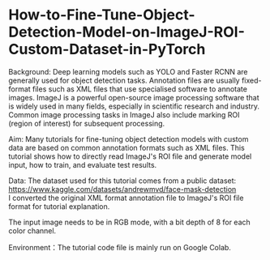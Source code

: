 # How-to-Fine-Tune-Object-Detection-Model-on-ImageJ-ROI-Custom-Dataset-in-PyTorch
Background: Deep learning models such as YOLO and Faster RCNN are generally used for object detection tasks. Annotation files are usually fixed-format files such as XML files that use specialised software to annotate images. ImageJ is a powerful open-source image processing software that is widely used in many fields, especially in scientific research and industry. Common image processing tasks in ImageJ also include marking ROI (region of interest) for subsequent processing.   

Aim: Many tutorials for fine-tuning object detection models with custom data are based on common annotation formats such as XML files. This tutorial shows how to directly read ImageJ's ROI file and generate model input, how to train, and evaluate test results.  

Data: The dataset used for this tutorial comes from a public dataset: https://www.kaggle.com/datasets/andrewmvd/face-mask-detection    
I converted the original XML format annotation file to ImageJ's ROI file format for tutorial explanation.   

The input image needs to be in RGB mode, with a bit depth of 8 for each color channel.   

Environment：The tutorial code file is mainly run on Google Colab.    
